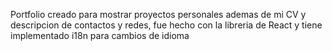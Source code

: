 Portfolio creado para mostrar proyectos personales ademas de mi CV y descripcion de contactos y redes, fue hecho con la libreria de React y tiene implementado i18n para cambios de idioma
